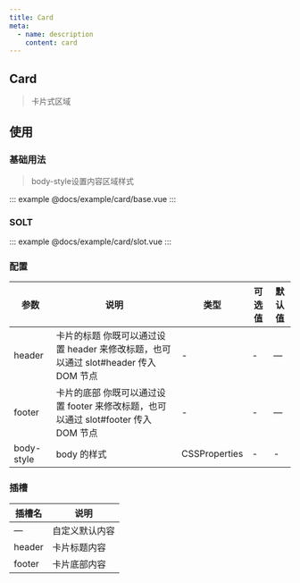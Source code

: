 ```yaml
---
title: Card
meta:
  - name: description
    content: card
---
```


## Card

> 卡片式区域

## 使用

### 基础用法

> body-style设置内容区域样式

::: example
@docs/example/card/base.vue
:::

### SOLT

::: example
@docs/example/card/slot.vue
:::

### 配置

| 参数 | 说明     | 类型              | 可选值 | 默认值 |
| ---- | -------- | ----------------- | ------ | ------ |
| header   | 卡片的标题 你既可以通过设置 header 来修改标题，也可以通过 slot#header 传入 DOM 节点 | -      | -      | —
| footer   | 卡片的底部 你既可以通过设置 footer 来修改标题，也可以通过 slot#footer 传入 DOM 节点 | -      | -      | —
| body-style   | body 的样式 | CSSProperties | -      | -      |

### 插槽

| 插槽名 | 说明 |
| ---- | -------- |
| —   | 自定义默认内容 |
| header   | 卡片标题内容|
| footer   | 卡片底部内容|
